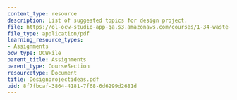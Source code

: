 ```yaml
---
content_type: resource
description: List of suggested topics for design project.
file: https://ol-ocw-studio-app-qa.s3.amazonaws.com/courses/1-34-waste-containment-and-remediation-technology-spring-2004/8f7fbcaf386441817f686d6299d2681d_Designprojectideas.pdf
file_type: application/pdf
learning_resource_types:
- Assignments
ocw_type: OCWFile
parent_title: Assignments
parent_type: CourseSection
resourcetype: Document
title: Designprojectideas.pdf
uid: 8f7fbcaf-3864-4181-7f68-6d6299d2681d
---
```

